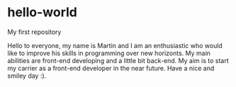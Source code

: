 # hello-world
My first repository

Hello to everyone,
my name is Martin and I am an enthusiastic who would like to improve his skills in programming over new horizonts. My main abilities are front-end developing and a little bit back-end. My aim is to start my carrier as a front-end developer in the near future. Have a nice and smiley day :).
